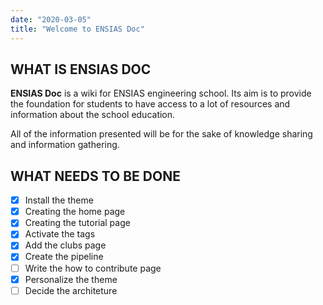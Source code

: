```yaml
---
date: "2020-03-05"
title: "Welcome to ENSIAS Doc"
---
```


## WHAT IS ENSIAS DOC

**ENSIAS Doc** is a wiki for ENSIAS engineering school. Its aim is to provide the foundation for students to have access to a lot of resources and information about the school education.

All of the information presented will be for the sake of knowledge sharing and information gathering.

## WHAT NEEDS TO BE DONE

 - [x] Install the theme
 - [x] Creating the home page
 - [x] Creating the tutorial page
 - [x] Activate the tags
 - [x] Add the clubs page
 - [x] Create the pipeline
 - [ ] Write the how to contribute page
 - [x] Personalize the theme
 - [ ] Decide the architeture
